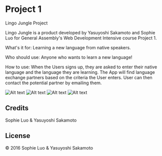 
# Project 1
Lingo Jungle Project

Lingo Jungle is a product developed by Yasuyoshi Sakamoto and Sophie Luo for General Assembly's Web Development Intensive course Project 1.


What's it for: Learning a new language from native speakers.

Who should use: Anyone who wants to learn a new language!

How to use: When the Users signs up, they are asked to enter their native language and the language they are learning. The App will find language exchange partners based on the criteria the User enters. User can then contact the potential partner by emailing them.


![Alt text](/i.imgur.com/yWt0INI.jpg "Landig Page")
![Alt text](/i.imgur.com/uU7HNVl.png "Signup Page")
![Alt text](/i.imgur.com/ovsfNmL.png "Login Page")
![Alt text](/i.imgur.com/RPTRpbo.png "User Page")

## Credits
Sophie Luo & Yasuyoshi Sakamoto
## License
&copy; 2016 Sophie Luo & Yasuyoshi Sakamoto
